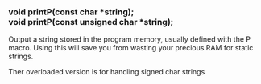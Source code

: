 <h3 id='res.printP'>
void printP(const char *string);<br/>
void printP(const unsigned char *string);
</h3>

Output a string stored in the program memory, usually defined with the P macro. Using this will save you from wasting your precious RAM for static strings.

Ther overloaded version is for handling signed char strings
